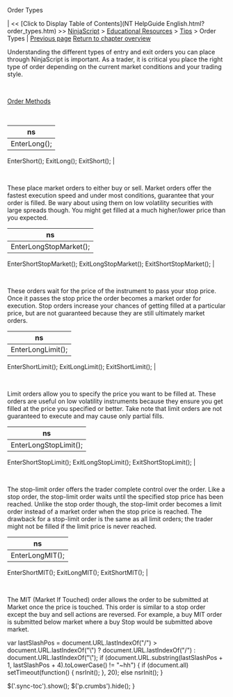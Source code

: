 ﻿










 


Order Types







| &lt;&lt; [Click to Display Table of Contents](NT HelpGuide English.html?order_types.htm) &gt;&gt;
 [NinjaScript](ninjascript.htm) &gt; [Educational Resources](educational_resources.htm) &gt; [Tips](tips.htm) &gt;
Order Types | [Previous page](make_sure_you_have_enough_bars.htm)
[Return to chapter overview](tips.htm)










Understanding the different types of entry and exit orders you can place through NinjaScript is important. As a trader, it is critical you place the right type of order depending on the current market conditions and your trading style.


 


[Order Methods](order_methods.htm)


 




| ns |
| --- |
| EnterLong();
EnterShort();
ExitLong();
ExitShort(); |



 


These place market orders to either buy or sell. Market orders offer the fastest execution speed and under most conditions, guarantee that your order is filled. Be wary about using them on low volatility securities with large spreads though. You might get filled at a much higher/lower price than you expected.




| ns |
| --- |
| EnterLongStopMarket();
EnterShortStopMarket();
ExitLongStopMarket();
ExitShortStopMarket(); |



 


These orders wait for the price of the instrument to pass your stop price. Once it passes the stop price the order becomes a market order for execution. Stop orders increase your chances of getting filled at a particular price, but are not guaranteed because they are still ultimately market orders.




| ns |
| --- |
| EnterLongLimit();
EnterShortLimit();
ExitLongLimit();
ExitShortLimit(); |



 


Limit orders allow you to specify the price you want to be filled at. These orders are useful on low volatility instruments because they ensure you get filled at the price you specified or better. Take note that limit orders are not guaranteed to execute and may cause only partial fills.




| ns |
| --- |
| EnterLongStopLimit();
EnterShortStopLimit();
ExitLongStopLimit();
ExitShortStopLimit(); |



 


The stop-limit order offers the trader complete control over the order. Like a stop order, the stop-limit order waits until the specified stop price has been reached. Unlike the stop order though, the stop-limit order becomes a limit order instead of a market order when the stop price is reached. The drawback for a stop-limit order is the same as all limit orders; the trader might not be filled if the limit price is never reached.




| ns |
| --- |
| EnterLongMIT();
EnterShortMIT();
ExitLongMIT();
ExitShortMIT(); |



 


The MIT (Market If Touched) order allows the order to be submitted at Market once the price is touched. This order is similar to a stop order except the buy and sell actions are reversed. For example, a buy MIT order is submitted below market where a buy Stop would be submitted above market.





 
 var lastSlashPos = document.URL.lastIndexOf("/") &gt; document.URL.lastIndexOf("\\") ? document.URL.lastIndexOf("/") : document.URL.lastIndexOf("\\");
 if (document.URL.substring(lastSlashPos + 1, lastSlashPos + 4).toLowerCase() != "~hh") {
 if (document.all) setTimeout(function() {
 nsrInit();
 }, 20);
 else nsrInit();
 }
 
 
 $('.sync-toc').show();
 $('p.crumbs').hide();
 }
 
 
 



